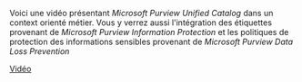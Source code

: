Voici une vidéo présentant *Microsoft Purview Unified Catalog* dans un context orienté métier. Vous y verrez aussi l'intégration des étiquettes provenant de *Microsoft Purview Information Protection* et les politiques de protection des informations sensibles provenant de *Microsoft Purview Data Loss Prevention*  

[Vidéo](https://www.youtube.com/watch?v=3jNUmWI9nKU)